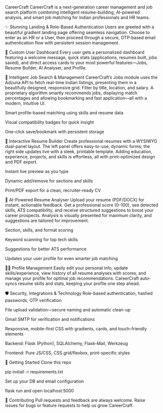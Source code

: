 CareerCraft
CareerCraft is a next-generation career management and job search platform combining intelligent resume-building, AI-powered analysis, and smart job matching for Indian professionals and HR teams.

✨ Stunning Landing & Role-Based Authentication
Users are greeted with a beautiful gradient landing page offering seamless navigation. Choose to enter as an HR or a User, then proceed through a secure, OTP-based email authentication flow with persistent session management.


👤 Custom User Dashboard
Every user gets a personalized dashboard featuring a welcome message, quick stats (applications, resumes built, jobs saved), and direct access cards to your most powerful features—Jobs, Resume Builder, AI Analyser, and Profile.

🔎 Intelligent Job Search & Management
CareerCraft’s Jobs module uses the Adzuna API to fetch real-time Indian listings, presenting them in a beautifully designed, responsive grid. Filter by title, location, and salary. A proprietary algorithm smartly recommends jobs, displaying match percentages and allowing bookmarking and fast application—all with a modern, intuitive UI.

Smart profile-based matching using skills and resume data

Visual compatibility badges for quick insight

One-click save/bookmark with persistent storage

📝 Interactive Resume Builder
Create professional resumes with a WYSIWYG dual-panel layout. The left panel offers easy-to-use, dynamic forms; the right side updates live with a sleek, printable template. Adding education, experience, projects, and skills is effortless, all with print-optimized design and PDF export.

Instant live preview as you type

Dynamic add/remove for sections and skills

Print/PDF export for a clean, recruiter-ready CV

🦾 AI-Powered Resume Analyser
Upload your resume (PDF/DOCX) for instant, actionable feedback. Get a professional score (0–100), see detected skills, ATS compatibility, and receive structured suggestions to boost your career prospects. Analysis is visually presented for maximum clarity, and suggestions are tailored for improvement.

Section, skills, and format scoring

Keyword scanning for top tech skills

Suggestions for better ATS performance

Updates your user profile for even smarter job matching

🙍‍♂️ Profile Management
Easily edit your personal info, update skills/experience, view history of all resume analyses with scores, and manage your profile for optimal job recommendations. CareerCraft auto-syncs resume skills and stats, keeping your profile one step ahead.

🛡️ Security, Integrations & Technology
Role-based authentication, hashed passwords, OTP verification

File upload validation—secure naming and automatic clean-up

Gmail SMTP for verification and notifications

Responsive, mobile-first CSS with gradients, cards, and touch-friendly elements

Backend: Flask (Python), SQLAlchemy, Flask-Mail, Werkzeug

Frontend: Pure JS/CSS, CSS grid/flexbox, print-specific styles

🚀 Getting Started
Clone this repo

pip install -r requirements.txt

Set up your DB and email configuration

flask run and open localhost:5000

🤝 Contributing
Pull requests and feedback are always welcome. Raise issues for bugs or feature requests to help us grow CareerCraft.

